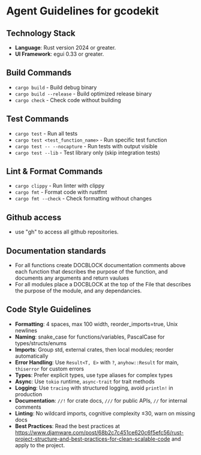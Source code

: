 # Agent Guidelines for gcodekit

## Technology Stack
- **Language**: Rust version 2024 or greater. 
- **UI Framework**: egui 0.33 or greater.

## Build Commands
- `cargo build` - Build debug binary
- `cargo build --release` - Build optimized release binary
- `cargo check` - Check code without building

## Test Commands
- `cargo test` - Run all tests
- `cargo test <test_function_name>` - Run specific test function
- `cargo test -- --nocapture` - Run tests with output visible
- `cargo test --lib` - Test library only (skip integration tests)

## Lint & Format Commands
- `cargo clippy` - Run linter with clippy
- `cargo fmt` - Format code with rustfmt
- `cargo fmt --check` - Check formatting without changes

## Github access
- use "gh" to access all github repositories. 

## Documentation standards 
-  For all functions create DOCBLOCK documentation comments above each function that describes the purpose of the function, and documents any arguments and return vaulues
-  For all modules place a DOCBLOCK at the top of the File that describes the purpose of the module, and any dependancies. 

## Code Style Guidelines
- **Formatting**: 4 spaces, max 100 width, reorder_imports=true, Unix newlines
- **Naming**: snake_case for functions/variables, PascalCase for types/structs/enums
- **Imports**: Group std, external crates, then local modules; reorder automatically
- **Error Handling**: Use `Result<T, E>` with `?`, `anyhow::Result` for main, `thiserror` for custom errors
- **Types**: Prefer explicit types, use type aliases for complex types
- **Async**: Use `tokio` runtime, `async-trait` for trait methods
- **Logging**: Use `tracing` with structured logging, avoid `println!` in production
- **Documentation**: `//!` for crate docs, `///` for public APIs, `//` for internal comments
- **Linting**: No wildcard imports, cognitive complexity ≤30, warn on missing docs
- **Best Practices**: Read the best practices at https://www.djamware.com/post/68b2c7c451ce620c6f5efc56/rust-project-structure-and-best-practices-for-clean-scalable-code and apply to the project. 
